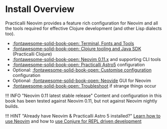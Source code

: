 # Install Overview

Practicalli Neovim provides a feature rich configuration for Neovim and all the tools required for effective Clojure development (and other Lisp dialects too).

- [:fontawesome-solid-book-open: Terminal, Fonts and Tools](terminal-tools.md)
- [:fontawesome-solid-book-open: Clojure tooling and Java SDK](https://practical.li/clojure/install/) (Practicalli Clojure)
- [:fontawesome-solid-book-open: Neovim 0.11.x](neovim.md) and supporting CLI tools
- [:fontawesome-solid-book-open: Practicalli Astro5](astro5-configuration.md) configuration
- Optional: [:fontawesome-solid-book-open: Customise configuration](customise-configuration.md) configuration
- Optional: [:fontawesome-solid-book-open: Neovide](neovide.md) GUI for Neovim
- [:fontawesome-solid-book-open: Troubleshoot](troubleshoot.md) if strange things occur

!!! INFO "Neovim 0.11 latest stable release"
    Content and configuration in this book has been tested against Neovim 0.11, but not against Neovim nightly builds.

!!! HINT "Already have Neovim & Practicalli Astro 5 installed?"
    [Learn how to use Neovim](../using-neovim/index.md) and how to [use Conjure for REPL driven development](../clojure-repl-workflow/index.md)
